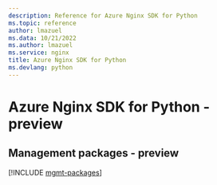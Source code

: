 ```yaml
---
description: Reference for Azure Nginx SDK for Python
ms.topic: reference
author: lmazuel
ms.data: 10/21/2022
ms.author: lmazuel
ms.service: nginx
title: Azure Nginx SDK for Python
ms.devlang: python
---
```

# Azure Nginx SDK for Python - preview

## Management packages - preview
[!INCLUDE [mgmt-packages](nginx-mgmt-index.md)]